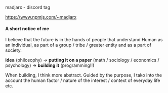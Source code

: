 madjarx - discord tag

https://www.npmjs.com/~madjarx

#### A short notice of me

I believe that the future is in the hands of people that understand Human as an individual, as part of a group / tribe / greater entity and as a part of society.

**idea** (philosophy) -> **putting it on a paper** (math / sociology / economics / psychology) -> **building it** (programming!!)  

When building, I think more abstract. Guided by the purpose, I tako into the account the human factor / nature of the interest / context of everyday life etc.
